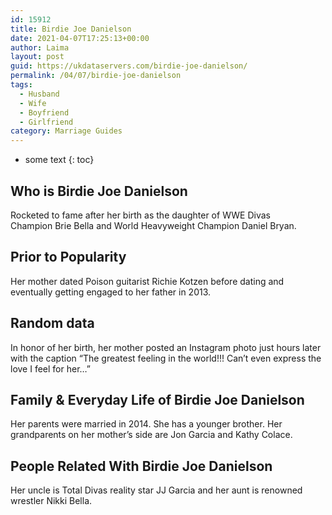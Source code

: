 ```yaml
---
id: 15912
title: Birdie Joe Danielson
date: 2021-04-07T17:25:13+00:00
author: Laima
layout: post
guid: https://ukdataservers.com/birdie-joe-danielson/
permalink: /04/07/birdie-joe-danielson
tags:
  - Husband
  - Wife
  - Boyfriend
  - Girlfriend
category: Marriage Guides
---
```


* some text
{: toc}


## Who is Birdie Joe Danielson
                  
                  
                  
Rocketed to fame after her birth as the daughter of WWE Divas Champion Brie Bella and World Heavyweight Champion Daniel Bryan. 
                  
              
            
              
            
                
                
                
## Prior to Popularity
                  
                  
                  
Her mother dated Poison guitarist Richie Kotzen before dating and eventually getting engaged to her father in 2013. 
                  
              
            
              
            
                
                
                
## Random data
                  
                  
                  
In honor of her birth, her mother posted an Instagram photo just hours later with the caption &#8220;The greatest feeling in the world!!! Can&#8217;t even express the love I feel for her&#8230;&#8221; 
                  
              
            
              
            
                
                
                
## Family & Everyday Life of Birdie Joe Danielson
                  
                  
                  
Her parents were married in 2014. She has a younger brother. Her grandparents on her mother&#8217;s side are Jon Garcia and Kathy Colace. 
                  
              
            
              
            
                
                
                
## People Related With Birdie Joe Danielson
                  
                  
                  
Her uncle is Total Divas reality star JJ Garcia and her aunt is renowned wrestler Nikki Bella. 
                  
              
            
              
            
                
              
            
              
              
            
            
              
            
          
          
          